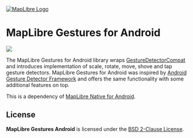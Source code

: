 [![MapLibre Logo](https://maplibre.org/img/maplibre-logo-big.svg)](https://maplibre.org/)

# MapLibre Gestures for Android

[![](https://img.shields.io/badge/Slack-%23maplibre--native-2EB67D?logo=slack)](https://slack.openstreetmap.us/)

The MapLibre Gestures for Android library wraps [GestureDetectorCompat](https://developer.android.com/reference/android/support/v4/view/GestureDetectorCompat.html) and introduces implementation of scale, rotate, move, shove and tap gesture detectors. MapLibre Gestures for Android was inspired by [Android Gesture Detector Framework](https://github.com/Almeros/android-gesture-detectors) and offers the same functionality with some additional features on top.

This is a dependency of [MapLibre Native for Android](https://github.com/maplibre/maplibre-native/tree/main/platform/android#readme).

## License

**MapLibre Gestures Android** is licensed under the [BSD 2-Clause License](./LICENSE.md).
